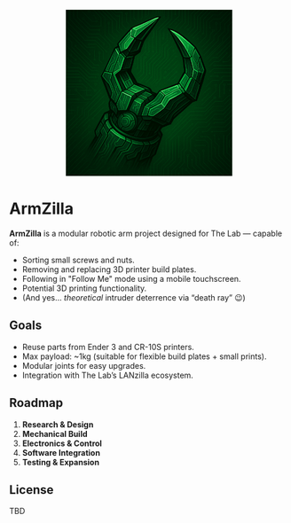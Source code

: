 <p align="center">
  <img src="media/armzilla_claw.png" alt="ArmZilla Claw" width="300">
</p>

# ArmZilla

**ArmZilla** is a modular robotic arm project designed for The Lab — capable of:
- Sorting small screws and nuts.
- Removing and replacing 3D printer build plates.
- Following in "Follow Me" mode using a mobile touchscreen.
- Potential 3D printing functionality.
- (And yes… *theoretical* intruder deterrence via “death ray” 😉)

## Goals
- Reuse parts from Ender 3 and CR-10S printers.
- Max payload: ~1kg (suitable for flexible build plates + small prints).
- Modular joints for easy upgrades.
- Integration with The Lab’s LANzilla ecosystem.

## Roadmap
1. **Research & Design**
2. **Mechanical Build**
3. **Electronics & Control**
4. **Software Integration**
5. **Testing & Expansion**


## License
TBD
